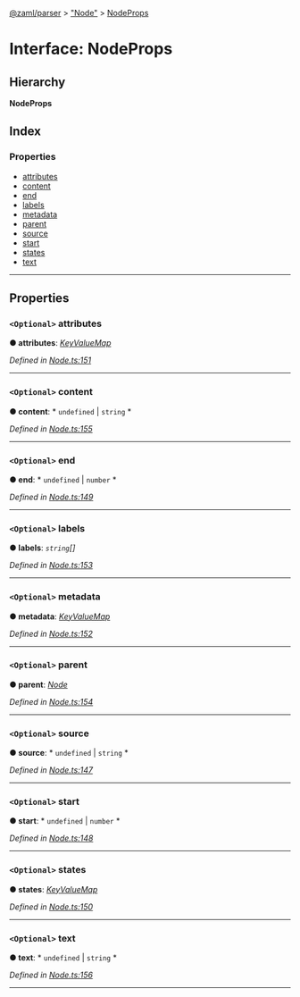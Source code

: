 [@zaml/parser](../README.md) > ["Node"](../modules/_node_.md) > [NodeProps](../interfaces/_node_.nodeprops.md)

# Interface: NodeProps

## Hierarchy

**NodeProps**

## Index

### Properties

* [attributes](_node_.nodeprops.md#attributes)
* [content](_node_.nodeprops.md#content)
* [end](_node_.nodeprops.md#end)
* [labels](_node_.nodeprops.md#labels)
* [metadata](_node_.nodeprops.md#metadata)
* [parent](_node_.nodeprops.md#parent)
* [source](_node_.nodeprops.md#source)
* [start](_node_.nodeprops.md#start)
* [states](_node_.nodeprops.md#states)
* [text](_node_.nodeprops.md#text)

---

## Properties

<a id="attributes"></a>

### `<Optional>` attributes

**● attributes**: *[KeyValueMap](../modules/_node_.md#keyvaluemap)*

*Defined in [Node.ts:151](https://github.com/nexushubs/zaml-lang/blob/660834a/packages/zaml-parser/src/Node.ts#L151)*

___
<a id="content"></a>

### `<Optional>` content

**● content**: * `undefined` &#124; `string`
*

*Defined in [Node.ts:155](https://github.com/nexushubs/zaml-lang/blob/660834a/packages/zaml-parser/src/Node.ts#L155)*

___
<a id="end"></a>

### `<Optional>` end

**● end**: * `undefined` &#124; `number`
*

*Defined in [Node.ts:149](https://github.com/nexushubs/zaml-lang/blob/660834a/packages/zaml-parser/src/Node.ts#L149)*

___
<a id="labels"></a>

### `<Optional>` labels

**● labels**: *`string`[]*

*Defined in [Node.ts:153](https://github.com/nexushubs/zaml-lang/blob/660834a/packages/zaml-parser/src/Node.ts#L153)*

___
<a id="metadata"></a>

### `<Optional>` metadata

**● metadata**: *[KeyValueMap](../modules/_node_.md#keyvaluemap)*

*Defined in [Node.ts:152](https://github.com/nexushubs/zaml-lang/blob/660834a/packages/zaml-parser/src/Node.ts#L152)*

___
<a id="parent"></a>

### `<Optional>` parent

**● parent**: *[Node](../classes/_node_.node.md)*

*Defined in [Node.ts:154](https://github.com/nexushubs/zaml-lang/blob/660834a/packages/zaml-parser/src/Node.ts#L154)*

___
<a id="source"></a>

### `<Optional>` source

**● source**: * `undefined` &#124; `string`
*

*Defined in [Node.ts:147](https://github.com/nexushubs/zaml-lang/blob/660834a/packages/zaml-parser/src/Node.ts#L147)*

___
<a id="start"></a>

### `<Optional>` start

**● start**: * `undefined` &#124; `number`
*

*Defined in [Node.ts:148](https://github.com/nexushubs/zaml-lang/blob/660834a/packages/zaml-parser/src/Node.ts#L148)*

___
<a id="states"></a>

### `<Optional>` states

**● states**: *[KeyValueMap](../modules/_node_.md#keyvaluemap)*

*Defined in [Node.ts:150](https://github.com/nexushubs/zaml-lang/blob/660834a/packages/zaml-parser/src/Node.ts#L150)*

___
<a id="text"></a>

### `<Optional>` text

**● text**: * `undefined` &#124; `string`
*

*Defined in [Node.ts:156](https://github.com/nexushubs/zaml-lang/blob/660834a/packages/zaml-parser/src/Node.ts#L156)*

___


